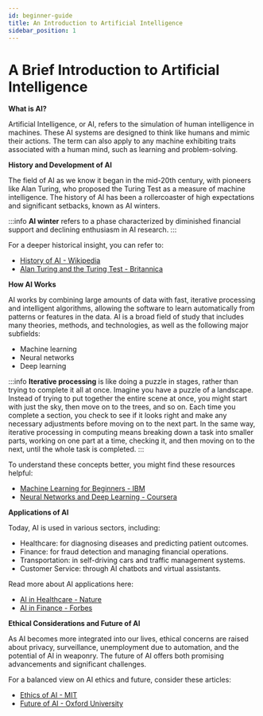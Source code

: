 ```yaml
---
id: beginner-guide
title: An Introduction to Artificial Intelligence
sidebar_position: 1
---
```


# A Brief Introduction to Artificial Intelligence

**What is AI?**

Artificial Intelligence, or AI, refers to the simulation of human intelligence in machines. These AI systems are designed to think like humans and mimic their actions. The term can also apply to any machine exhibiting traits associated with a human mind, such as learning and problem-solving.

**History and Development of AI**

The field of AI as we know it began in the mid-20th century, with pioneers like Alan Turing, who proposed the Turing Test as a measure of machine intelligence. The history of AI has been a rollercoaster of high expectations and significant setbacks, known as AI winters.

:::info
**AI winter** refers to a phase characterized by diminished financial support and declining enthusiasm in AI research.
:::

For a deeper historical insight, you can refer to:
- [History of AI - Wikipedia](https://en.wikipedia.org/wiki/History_of_artificial_intelligence)
- [Alan Turing and the Turing Test - Britannica](https://www.britannica.com/biography/Alan-Turing)

**How AI Works**

AI works by combining large amounts of data with fast, iterative processing and intelligent algorithms, allowing the software to learn automatically from patterns or features in the data. AI is a broad field of study that includes many theories, methods, and technologies, as well as the following major subfields:
- Machine learning
- Neural networks
- Deep learning

:::info 
**Iterative processing** is like doing a puzzle in stages, rather than trying to complete it all at once. Imagine you have a puzzle of a landscape. Instead of trying to put together the entire scene at once, you might start with just the sky, then move on to the trees, and so on. Each time you complete a section, you check to see if it looks right and make any necessary adjustments before moving on to the next part. In the same way, iterative processing in computing means breaking down a task into smaller parts, working on one part at a time, checking it, and then moving on to the next, until the whole task is completed.
:::

To understand these concepts better, you might find these resources helpful:
- [Machine Learning for Beginners - IBM](https://www.ibm.com/cloud/learn/machine-learning)
- [Neural Networks and Deep Learning - Coursera](https://www.coursera.org/learn/neural-networks-deep-learning)

**Applications of AI**

Today, AI is used in various sectors, including:
- Healthcare: for diagnosing diseases and predicting patient outcomes.
- Finance: for fraud detection and managing financial operations.
- Transportation: in self-driving cars and traffic management systems.
- Customer Service: through AI chatbots and virtual assistants.

Read more about AI applications here:
- [AI in Healthcare - Nature](https://www.nature.com/articles/s41746-019-0155-4)
- [AI in Finance - Forbes](https://www.forbes.com/sites/forbestechcouncil/2021/01/29/15-ways-ai-can-benefit-or-harm-society-in-the-near-future/)

**Ethical Considerations and Future of AI**

As AI becomes more integrated into our lives, ethical concerns are raised about privacy, surveillance, unemployment due to automation, and the potential of AI in weaponry. The future of AI offers both promising advancements and significant challenges.

For a balanced view on AI ethics and future, consider these articles:
- [Ethics of AI - MIT](https://news.mit.edu/topic/ethics-of-ai)
- [Future of AI - Oxford University](https://www.oxfordmartin.ox.ac.uk/blog/the-future-of-ai/)